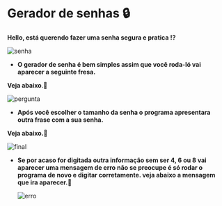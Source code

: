 # Gerador de senhas :lock:

__Hello, está querendo fazer uma senha segura e pratica :interrobang:__

   ![senha](https://user-images.githubusercontent.com/96471272/152700304-85ee8b5c-1c31-4ad2-a526-da050db78344.jpg)
  
* __O gerador de senha é bem simples assim que você roda-ló vai aparecer a seguinte fresa.__

 __Veja abaixo__.:small_red_triangle_down:


  ![pergunta](https://user-images.githubusercontent.com/96471272/152700302-512024c3-3575-4045-a630-94a4a3d569fe.PNG)


* __Após você escolher o tamanho da senha o programa apresentara outra frase com a sua senha.__

 __Veja abaixo.:small_red_triangle_down:__

  ![final](https://user-images.githubusercontent.com/96471272/152700299-a7f60601-2fa5-4f2e-b58c-ca8f67c9b6d7.PNG)

* __Se por acaso for digitada outra informação sem ser 4, 6 ou 8 vai aparecer uma mensagem de erro não se preocupe é só rodar o programa de novo e digitar corretamente. veja abaixo a mensagem que ira aparecer.__:small_red_triangle_down:

  ![erro](https://user-images.githubusercontent.com/96471272/152700294-181bf9f4-0056-4e58-a0d5-45989f7d1b31.PNG)
